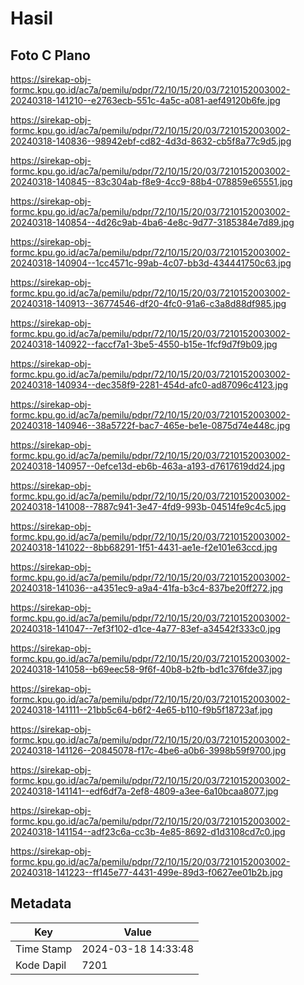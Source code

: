# Hasil

## Foto C Plano

https://sirekap-obj-formc.kpu.go.id/ac7a/pemilu/pdpr/72/10/15/20/03/7210152003002-20240318-141210--e2763ecb-551c-4a5c-a081-aef49120b6fe.jpg

https://sirekap-obj-formc.kpu.go.id/ac7a/pemilu/pdpr/72/10/15/20/03/7210152003002-20240318-140836--98942ebf-cd82-4d3d-8632-cb5f8a77c9d5.jpg

https://sirekap-obj-formc.kpu.go.id/ac7a/pemilu/pdpr/72/10/15/20/03/7210152003002-20240318-140845--83c304ab-f8e9-4cc9-88b4-078859e65551.jpg

https://sirekap-obj-formc.kpu.go.id/ac7a/pemilu/pdpr/72/10/15/20/03/7210152003002-20240318-140854--4d26c9ab-4ba6-4e8c-9d77-3185384e7d89.jpg

https://sirekap-obj-formc.kpu.go.id/ac7a/pemilu/pdpr/72/10/15/20/03/7210152003002-20240318-140904--1cc4571c-99ab-4c07-bb3d-434441750c63.jpg

https://sirekap-obj-formc.kpu.go.id/ac7a/pemilu/pdpr/72/10/15/20/03/7210152003002-20240318-140913--36774546-df20-4fc0-91a6-c3a8d88df985.jpg

https://sirekap-obj-formc.kpu.go.id/ac7a/pemilu/pdpr/72/10/15/20/03/7210152003002-20240318-140922--faccf7a1-3be5-4550-b15e-1fcf9d7f9b09.jpg

https://sirekap-obj-formc.kpu.go.id/ac7a/pemilu/pdpr/72/10/15/20/03/7210152003002-20240318-140934--dec358f9-2281-454d-afc0-ad87096c4123.jpg

https://sirekap-obj-formc.kpu.go.id/ac7a/pemilu/pdpr/72/10/15/20/03/7210152003002-20240318-140946--38a5722f-bac7-465e-be1e-0875d74e448c.jpg

https://sirekap-obj-formc.kpu.go.id/ac7a/pemilu/pdpr/72/10/15/20/03/7210152003002-20240318-140957--0efce13d-eb6b-463a-a193-d7617619dd24.jpg

https://sirekap-obj-formc.kpu.go.id/ac7a/pemilu/pdpr/72/10/15/20/03/7210152003002-20240318-141008--7887c941-3e47-4fd9-993b-04514fe9c4c5.jpg

https://sirekap-obj-formc.kpu.go.id/ac7a/pemilu/pdpr/72/10/15/20/03/7210152003002-20240318-141022--8bb68291-1f51-4431-ae1e-f2e101e63ccd.jpg

https://sirekap-obj-formc.kpu.go.id/ac7a/pemilu/pdpr/72/10/15/20/03/7210152003002-20240318-141036--a4351ec9-a9a4-41fa-b3c4-837be20ff272.jpg

https://sirekap-obj-formc.kpu.go.id/ac7a/pemilu/pdpr/72/10/15/20/03/7210152003002-20240318-141047--7ef3f102-d1ce-4a77-83ef-a34542f333c0.jpg

https://sirekap-obj-formc.kpu.go.id/ac7a/pemilu/pdpr/72/10/15/20/03/7210152003002-20240318-141058--b69eec58-9f6f-40b8-b2fb-bd1c376fde37.jpg

https://sirekap-obj-formc.kpu.go.id/ac7a/pemilu/pdpr/72/10/15/20/03/7210152003002-20240318-141111--21bb5c64-b6f2-4e65-b110-f9b5f18723af.jpg

https://sirekap-obj-formc.kpu.go.id/ac7a/pemilu/pdpr/72/10/15/20/03/7210152003002-20240318-141126--20845078-f17c-4be6-a0b6-3998b59f9700.jpg

https://sirekap-obj-formc.kpu.go.id/ac7a/pemilu/pdpr/72/10/15/20/03/7210152003002-20240318-141141--edf6df7a-2ef8-4809-a3ee-6a10bcaa8077.jpg

https://sirekap-obj-formc.kpu.go.id/ac7a/pemilu/pdpr/72/10/15/20/03/7210152003002-20240318-141154--adf23c6a-cc3b-4e85-8692-d1d3108cd7c0.jpg

https://sirekap-obj-formc.kpu.go.id/ac7a/pemilu/pdpr/72/10/15/20/03/7210152003002-20240318-141223--ff145e77-4431-499e-89d3-f0627ee01b2b.jpg


## Metadata

| Key        | Value               |
| ---------- | ------------------- |
| Time Stamp | 2024-03-18 14:33:48 |
| Kode Dapil | 7201                |



